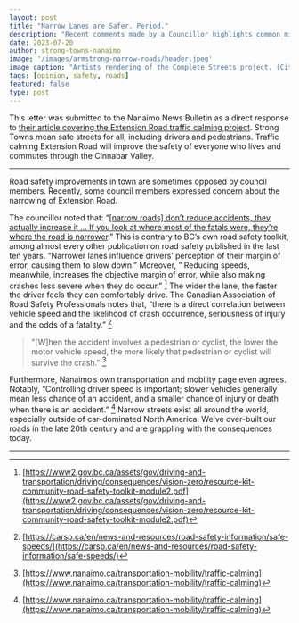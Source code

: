 ```yaml
---
layout: post
title: "Narrow Lanes are Safer. Period."
description: "Recent comments made by a Councillor highlights common misunderstandings and myths about road safety. "
date: 2023-07-20
author: strong-towns-nanaimo
image: '/images/armstrong-narrow-roads/header.jpeg'
image_caption: "Artists rendering of the Complete Streets project. (City of Nanaimo)"
tags: [opinion, safety, roads]
featured: false
type: post
---
```


This letter was submitted to the Nanaimo News Bulletin as a direct response to [their article covering the Extension Road traffic calming project](https://www.nanaimobulletin.com/news/traffic-calming-modifications-coming-to-extension-road-in-south-nanaimo/). Strong Towns mean safe streets for all, including drivers and pedestrians. Traffic calming Extension Road will improve the safety of everyone who lives and commutes through the Cinnabar Valley.

---

Road safety improvements in town are sometimes opposed by council members. Recently, some council members expressed concern about the narrowing of Extension Road. 

The councillor noted that: “[[narrow roads] don’t reduce accidents, they actually increase it … If you look at where most of the fatals were, they’re where the road is narrower](https://www.nanaimobulletin.com/news/traffic-calming-modifications-coming-to-extension-road-in-south-nanaimo/).” This is contrary to BC’s own road safety toolkit, among almost every other publication on road safety published in the last ten years. “Narrower lanes influence drivers’ perception of their margin of error, causing them to slow down.” Moreover, ” Reducing speeds, meanwhile, increases the objective margin of error, while also making crashes less severe when they do occur.” [^1] The wider the lane, the faster the driver feels they can comfortably drive. The Canadian Association of Road Safety Professionals notes that, “there is a direct correlation between vehicle speed and the likelihood of crash occurrence, seriousness of injury and the odds of a fatality.” [^2] 

> "[W]hen the accident involves a pedestrian or cyclist, the lower the motor vehicle speed, the more likely that pedestrian or cyclist will survive the crash." [^3]

Furthermore, Nanaimo’s own transportation and mobility page even agrees. Notably, “Controlling driver speed is important; slower vehicles generally mean less chance of an accident, and a smaller chance of injury or death when there is an accident.” [^3] Narrow streets exist all around the world, especially outside of car-dominated North America. We’ve over-built our roads in the late 20th century and are grappling with the consequences today. 

***

[^1]: [https://www2.gov.bc.ca/assets/gov/driving-and-transportation/driving/consequences/vision-zero/resource-kit-community-road-safety-toolkit-module2.pdf](https://www2.gov.bc.ca/assets/gov/driving-and-transportation/driving/consequences/vision-zero/resource-kit-community-road-safety-toolkit-module2.pdf)
[^2]: [https://carsp.ca/en/news-and-resources/road-safety-information/safe-speeds/](https://carsp.ca/en/news-and-resources/road-safety-information/safe-speeds/)
[^3]: [https://www.nanaimo.ca/transportation-mobility/traffic-calming](https://www.nanaimo.ca/transportation-mobility/traffic-calming)
